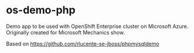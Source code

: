 # os-demo-php

Demo app to be used with OpenShift Enterprise cluster on Microsoft Azure. Originally created for Microsoft Mechanics show.

Based on https://github.com/rlucente-se-jboss/phpmysqldemo